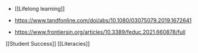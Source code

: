   - [[Lifelong learning]]

  - https://www.tandfonline.com/doi/abs/10.1080/03075079.2019.1672641
  - https://www.frontiersin.org/articles/10.3389/feduc.2021.660878/full

[[Student Success]]
[[Literacies]]